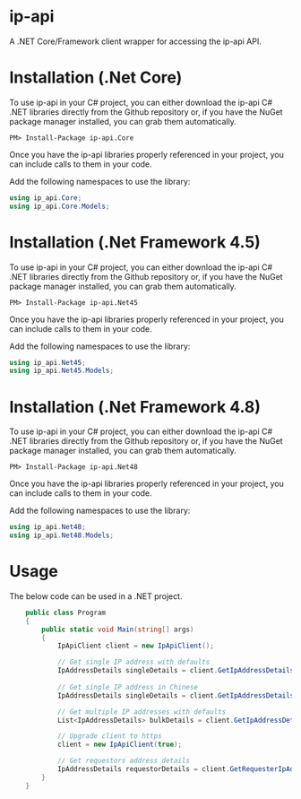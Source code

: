 # ip-api
A .NET Core/Framework client wrapper for accessing the ip-api API.

# Installation (.Net Core)
To use ip-api in your C# project, you can either download the ip-api C# .NET libraries directly from the Github repository or, if you have the NuGet package manager installed, you can grab them automatically.

```
PM> Install-Package ip-api.Core
```
Once you have the ip-api libraries properly referenced in your project, you can include calls to them in your code.

Add the following namespaces to use the library:

```C#
using ip_api.Core;
using ip_api.Core.Models;
```
# Installation (.Net Framework 4.5)
To use ip-api in your C# project, you can either download the ip-api C# .NET libraries directly from the Github repository or, if you have the NuGet package manager installed, you can grab them automatically.

```
PM> Install-Package ip-api.Net45
```
Once you have the ip-api libraries properly referenced in your project, you can include calls to them in your code.

Add the following namespaces to use the library:

```C#
using ip_api.Net45;
using ip_api.Net45.Models;
```
# Installation (.Net Framework 4.8)
To use ip-api in your C# project, you can either download the ip-api C# .NET libraries directly from the Github repository or, if you have the NuGet package manager installed, you can grab them automatically.

```
PM> Install-Package ip-api.Net48
```
Once you have the ip-api libraries properly referenced in your project, you can include calls to them in your code.

Add the following namespaces to use the library:

```C#
using ip_api.Net48;
using ip_api.Net48.Models;
```

# Usage
The below code can be used in a .NET project.

```C#
    public class Program
    {
        public static void Main(string[] args)
        {
            IpApiClient client = new IpApiClient();

            // Get single IP address with defaults
            IpAddressDetails singleDetails = client.GetIpAddressDetails("134.201.250.155");
						
            // Get single IP address in Chinese
            IpAddressDetails singleDetails = client.GetIpAddressDetails("134.201.250.155", LanguageOpition.Chinese);

            // Get multiple IP addresses with defaults
            List<IpAddressDetails> bulkDetails = client.GetIpAddressDetails(new List<string>() { "134.201.250.155", "72.229.28.185", "110.174.165.78" });

            // Upgrade client to https
            client = new IpApiClient(true);

            // Get requestors address details
            IpAddressDetails requestorDetails = client.GetRequesterIpAddressDetails();
        }
    }
```
